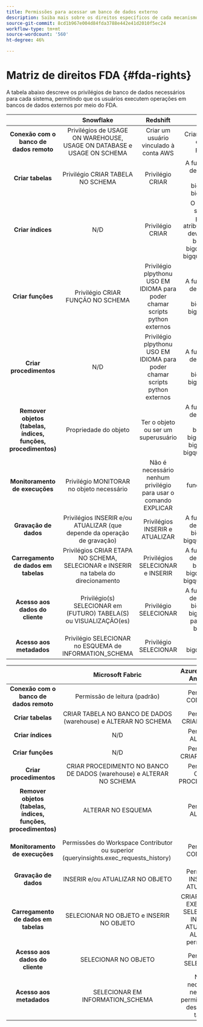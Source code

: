 ```yaml
---
title: Permissões para acessar um banco de dados externo
description: Saiba mais sobre os direitos específicos de cada mecanismo de banco de dados
source-git-commit: 8cd1b967e004d84fda3788e442e41d2010f5ec24
workflow-type: tm+mt
source-wordcount: '560'
ht-degree: 46%

---
```


# Matriz de direitos FDA {#fda-rights}

A tabela abaixo descreve os privilégios de banco de dados necessários para cada sistema, permitindo que os usuários executem operações em bancos de dados externos por meio do FDA.

|   | Snowflake | Redshift | Google BigQuery | Databricks |
|:-:|:-:|:-:|:-:|:-:|
| **Conexão com o banco de dados remoto** | Privilégios de USAGE ON WAREHOUSE, USAGE ON DATABASE e USAGE ON SCHEMA | Criar um usuário vinculado à conta AWS | Criar uma conta de serviço e conceder acesso principal ao projeto | Privilégio USE CATALOG no Catálogo e privilégio CAN_USE no SQL Warehouse |
| **Criar tabelas** | Privilégio CRIAR TABELA NO SCHEMA | Privilégio CRIAR | A função atribuída à conta de serviço deve conter: permissões bigquery.jobs.create e bigquery.tables.create | Privilégio USAR ESQUEMA e privilégio CRIAR TABELA |
| **Criar índices** | N/D | Privilégio CRIAR | O BigQuery só oferece suporte a índices de pesquisa. A função atribuída à conta de serviço deve conter: permissões bigquery.jobs.create, bigquery.tables.getData e bigquery.tables.createIndex | N/D |
| **Criar funções** | Privilégio CRIAR FUNÇÃO NO SCHEMA | Privilégio plpythonu USO EM IDIOMA para poder chamar scripts python externos | A função atribuída à conta de serviço deve conter: permissões bigquery.jobs.create e bigquery.routines.create | Privilégio CRIAR FUNÇÃO |
| **Criar procedimentos** | N/D | Privilégio plpythonu USO EM IDIOMA para poder chamar scripts python externos | A função atribuída à conta de serviço deve conter: permissões bigquery.jobs.create e bigquery.routines.create |  N/D |
| **Remover objetos (tabelas, índices, funções, procedimentos)** | Propriedade do objeto | Ter o objeto ou ser um superusuário | A função atribuída à conta de serviço deve conter: permissões bigquery.jobs.create, bigquery.routines.delete, bigquery.tables.delete e bigquery.tables.deleteIndex |
| **Monitoramento de execuções** | Privilégio MONITORAR no objeto necessário | Não é necessário nenhum privilégio para usar o comando EXPLICAR | função monitoring.viewer | Privilégio CAN_VIEW |
| **Gravação de dados** | Privilégios INSERIR e/ou ATUALIZAR (que depende da operação de gravação) | Privilégios INSERIR e ATUALIZAR | A função atribuída à conta de serviço deve conter: bigquery.jobs.create e bigquery.tables.updateData |  Privilégio MODIFICAR |
| **Carregamento de dados em tabelas** | Privilégios CRIAR ETAPA NO SCHEMA, SELECIONAR e INSERIR na tabela do direcionamento | Privilégios SELECIONAR e INSERIR | A função atribuída à conta de serviço deve conter: bigquery.jobs.create, bigquery.tables.getData e bigquery.tables.updateData | Privilégios SELECIONAR e MODIFICAR |
| **Acesso aos dados do cliente** | Privilégio(s) SELECIONAR em (FUTURO) TABELA(S) ou VISUALIZAÇÃO(es) | Privilégio SELECIONAR | A função atribuída à conta de serviço deve conter: bigquery.jobs.create e bigquery.tables.getData para tabelas ou função bigquery.dataViewer |  Privilégio SELECT |
| **Acesso aos metadados** | Privilégio SELECIONAR no ESQUEMA de INFORMATION_SCHEMA | Privilégio SELECIONAR | função bigquery.metadataViewer |  Privilégio SELECIONAR no ESQUEMA INFORMATION_SCHEMA |


|   | Microsoft Fabric | Azure Synapse Analytics | Vertica |
|:-:|:-:|:-:|:-:|
| **Conexão com o banco de dados remoto** | Permissão de leitura (padrão) | Permissão CONECTAR | Não é necessário nenhum privilégio |
| **Criar tabelas** | CRIAR TABELA NO BANCO DE DADOS (warehouse) e ALTERAR NO SCHEMA | Permissão CRIAR TABELA | Privilégio CRIAR EM SCHEMA |
| **Criar índices** | N/D | Permissão ALTERAR | N/D |
| **Criar funções** | N/D | Permissão CRIAR FUNÇÃO | Privilégio CRIAR EM SCHEMA |
| **Criar procedimentos** | CRIAR PROCEDIMENTO NO BANCO DE DADOS (warehouse) e ALTERAR NO SCHEMA | Permissão CRIAR PROCEDIMENTO | Privilégio CRIAR EM SCHEMA |
| **Remover objetos (tabelas, índices, funções, procedimentos)** | ALTERAR NO ESQUEMA | Permissão ALTERAR | Propriedade do objeto ou privilégio SOLTAR no objeto |
| **Monitoramento de execuções** | Permissões do Workspace Contributor ou superior (queryinsights.exec_requests_history)  | Permissão CONTROLE | Não é necessário nenhum privilégio para usar a instrução EXPLICAR |
| **Gravação de dados** | INSERIR e/ou ATUALIZAR NO OBJETO | Permissões INSERIR e ATUALIZAR | Privilégios INSERIR e ATUALIZAR |
| **Carregamento de dados em tabelas** | SELECIONAR NO OBJETO e INSERIR NO OBJETO | CRIAR TABELA, EXECUTAR, SELECIONAR, INSERIR, ATUALIZAR, ALTERAR permissões | Privilégio INSERIR na tabela, privilégio USO no esquema |
| **Acesso aos dados do cliente** | SELECIONAR NO OBJETO | Permissão SELECIONAR  | Privilégio SELECIONAR |
| **Acesso aos metadados** | SELECIONAR EM INFORMATION_SCHEMA | Não é necessária nenhuma permissão para descrever a tabela | USO NO ESQUEMA, SELECT na TABELA e também privilégios em tabelas v_catalog.columns e v_catalog.view_columns |
